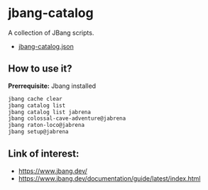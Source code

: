 # jbang-catalog

A collection of JBang scripts.

- [jbang-catalog.json](jbang-catalog.json)

## How to use it?

**Prerrequisite:** Jbang installed

```bash
jbang cache clear
jbang catalog list
jbang catalog list jabrena
jbang colossal-cave-adventure@jabrena
jbang raton-loco@jabrena
jbang setup@jabrena
```

## Link of interest:

- https://www.jbang.dev/
- https://www.jbang.dev/documentation/guide/latest/index.html
